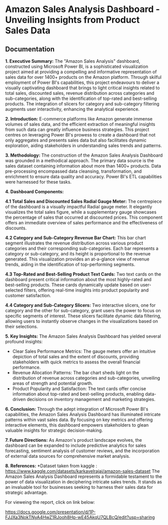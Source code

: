
# Amazon Sales Analysis Dashboard - Unveiling Insights from Product Sales Data



## Documentation

**1. Executive Summary:**
The "Amazon Sales Analysis" dashboard, constructed using Microsoft Power BI, is a sophisticated visualization project aimed at providing a compelling and informative representation of sales data for over 1400+ products on the Amazon platform. Through skilful employment of Power BI's capabilities, this project endeavours to deliver a visually captivating dashboard that brings to light critical insights related to total sales, discounted sales, revenue distribution across categories and sub-categories, along with the identification of top-rated and best-selling products. The integration of slicers for category and sub-category filtering augments user interactivity, enhancing the analytical experience.

**2. Introduction:**
E-commerce platforms like Amazon generate immense volumes of sales data, and the efficient extraction of meaningful insights from such data can greatly influence business strategies. This project centres on leveraging Power BI's prowess to create a dashboard that not only aggregates and presents sales data but also facilitates dynamic exploration, aiding stakeholders in understanding sales trends and patterns.

**3. Methodology:**
The construction of the Amazon Sales Analysis Dashboard was grounded in a methodical approach. The primary data source is the sales dataset containing information about more than 1400+ products. Data pre-processing encompassed data cleansing, transformation, and enrichment to ensure data quality and accuracy. Power BI's ETL capabilities were harnessed for these tasks.

**4. Dashboard Components:**

**4.1 Total Sales and Discounted Sales Radial Gauge Meter:**
The centrepiece of the dashboard is a visually impactful Radial gauge meter. It elegantly visualizes the total sales figure, while a supplementary gauge showcases the percentage of sales that occurred at discounted prices. This component offers an immediate overview of sales performance and the effectiveness of discounts.

**4.2 Category and Sub-Category Revenue Bar Chart:**
This bar chart segment illustrates the revenue distribution across various product categories and their corresponding sub-categories. Each bar represents a category or sub-category, and its height is proportional to the revenue generated. This visualization provides an at-a-glance view of revenue trends, aiding in the identification of top-performing segments.

**4.3 Top-Rated and Best-Selling Product Text Cards:**
Two text cards on the dashboard present critical information about the most highly-rated and best-selling products. These cards dynamically update based on user-selected filters, offering real-time insights into product popularity and customer satisfaction.

**4.4 Category and Sub-Category Slicers:**
Two interactive slicers, one for category and the other for sub-category, grant users the power to focus on specific segments of interest. These slicers facilitate dynamic data filtering, allowing users to instantly observe changes in the visualizations based on their selections.

**5. Key Insights:**
The Amazon Sales Analysis Dashboard has yielded several profound insights:

- Clear Sales Performance Metrics: The gauge meters offer an intuitive depiction of total sales and the extent of discounts, providing stakeholders with quick metrics to assess the overall financial performance.
- Revenue Allocation Patterns: The bar chart sheds light on the distribution of revenue across categories and sub-categories, unveiling areas of strength and potential growth.
- Product Popularity and Satisfaction: The text cards offer concise information about top-rated and best-selling products, enabling data-driven decisions on inventory management and marketing strategies.

**6. Conclusion:**
Through the adept integration of Microsoft Power BI's capabilities, the Amazon Sales Analysis Dashboard has illuminated intricate patterns within vast sales data. By focusing on key metrics and offering interactive elements, this dashboard empowers stakeholders to glean valuable insights for strategic decision-making.

**7. Future Directions:**
As Amazon's product landscape evolves, the dashboard can be expanded to include predictive analytics for sales forecasting, sentiment analysis of customer reviews, and the incorporation of external data sources for comprehensive market analysis.



**8. References:**
*Dataset taken from kaggle : https://www.kaggle.com/datasets/karkavelrajaj/amazon-sales-dataset
The Amazon Sales Analysis Dashboard represents a formidable testament to the power of data visualization in deciphering intricate sales trends. It stands as an invaluable tool for businesses seeking to harness their sales data for strategic advantage.

For vieweing the report, click on link below:

https://docs.google.com/presentation/d/1P-FJJXa3NokTNyA4HwZ1RJooh8Hp-wE45AkqU7QLBcQ/edit?usp=sharing 


